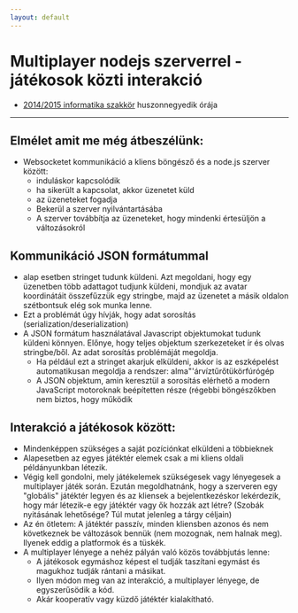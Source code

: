```yaml
---
layout: default
---
```

# Multiplayer nodejs szerverrel - játékosok közti interakció

 - [2014/2015 informatika szakkör][szakkor_honlap] huszonnegyedik órája

[szakkor_honlap]: http://rizsi.github.io/szakkor2014/index.html

--------

## Elmélet amit me még átbeszélünk:

 - Websocketet kommunikáció a kliens böngésző és a node.js szerver között:
   - induláskor kapcsolódik
   - ha sikerült a kapcsolat, akkor üzenetet küld
   - az üzeneteket fogadja
   - Bekerül a szerver nyilvántartásába
   - A szerver továbbítja az üzeneteket, hogy mindenki értesüljön a változásokról

## Kommunikáció JSON formátummal
 - alap esetben stringet tudunk küldeni. Azt megoldani, hogy egy üzenetben több adattagot tudjunk küldeni, mondjuk az avatar koordinátáit összefűzzük egy stringbe, majd az üzenetet a másik oldalon szétbontsuk elég sok munka lenne.
 - Ezt a problémát úgy hívják, hogy adat sorosítás (serialization/deserialization)
 - A JSON formátum használatával Javascript objektumokat tudunk küldeni könnyen. Előnye, hogy teljes objektum szerkezeteket ír és olvas stringbe/ből. Az adat sorosítás problémáját megoldja.
   - Ha például ezt a stringet akarjuk elküldeni, akkor is az eszképelést automatikusan megoldja a rendszer: alma"'árvíztűrőtükörfúrógép
   - A JSON objektum, amin keresztül a sorosítás elérhető a modern JavaScript motoroknak beépítetten része (régebbi böngészőkben nem biztos, hogy működik

## Interakció a játékosok között:

 - Mindenképpen szükséges a saját pozíciónkat elküldeni a többieknek
 - Alapesetben az egyes játéktér elemek csak a mi kliens oldali példányunkban létezik.
 - Végig kell gondolni, mely játékelemek szükségesek vagy lényegesek a multiplayer játék során. Ezután megoldhatnánk, hogy a szerveren egy "globális" játéktér legyen és az kliensek a bejelentkezéskor lekérdezik, hogy már létezik-e egy játéktér vagy ők hozzák azt létre? (Szobák nyitásának lehetősége? Túl mutat jelenleg a tárgy céljain)
 - Az én ötletem: A játéktér passzív, minden kliensben azonos és nem következnek be változások bennük (nem mozognak, nem halnak meg). Ilyenek eddig a platformok és a tüskék.
 - A multiplayer lényege a nehéz pályán való közös továbbjutás lenne:
   - A játékosok egymáshoz képest el tudják taszítani egymást és magukhoz tudják rántani a másikat.
   - Ilyen módon meg van az interakció, a multiplayer lényege, de egyszerűsödik a kód.
   - Akár kooperatív vagy küzdő játéktér kialakítható.



